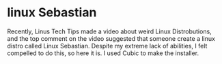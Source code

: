 # linux Sebastian
Recently, Linus Tech Tips made a video about weird Linux Distrobutions, and the top comment on the video suggested that someone create a linux distro called Linux Sebastian. Despite my extreme lack of abilities, I felt compelled to do this, so here it is. I used Cubic to make the installer.
